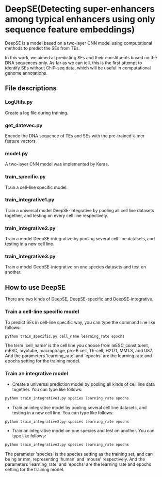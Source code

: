 # DeepSE(Detecting super-enhancers among typical enhancers using only sequence feature embeddings)

DeepSE is a model based on a two-layer CNN model using computational methods to predict the SEs from TEs.

In this work, we aimed at predicting SEs and their constituents based on the DNA sequences only. As far as we can tell, this is the first attempt to identify SEs without ChIP-seq data, which will be useful in computational genome annotations. 

## File descriptions

### LogUtils.py

Create a log file during training.

### get_datevec.py

Encode the DNA sequence of TEs and SEs with the pre-trained k-mer feature vectors.

### model.py

A two-layer CNN model was implemented by Keras.

### train_specific.py

Train a cell-line specific model.

### train_integrative1.py

Train a universal model DeepSE-integrative by pooling all cell line datasets together, and testing on every cell line respectively.

### train_integrative2.py

Train a model DeepSE-integrative by pooling several cell line datasets, and testing in a new cell line. 

### train_integrative3.py

Train a model DeepSE-integrative on one species datasets and test on another.

## How to use DeepSE

There are two kinds of DeepSE, DeepSE-specific and DeepSE-integrative.

### Train a cell-line specific model

To predict SEs in cell-line specific way, you can type the command line like follows:

```python
python train_specific.py cell_name learning_rate epochs
```

The term 'cell_name' is the cell line you choose from mESC_constituent, mESC, myotube, macrophage, pro-B cell, Th-cell, H2171, MM1.S, and U87. And the parameters 'learning_rate' and 'epochs' are the learning rate and epochs setting for the training model.

### Train an integrative model

- Create a universal prediction model by pooling all kinds of cell line data together. You can type like follows:

```python
python train_integrative1.py species learning_rate epochs
```

- Train an integrative model by pooling several cell line datasets, and testing in a new cell line. You can type like follows:

```python
python train_integrative2.py species learning_rate epochs
```

- Train an integrative model on one species and test on another. You can type like follows:

```python
python train_integrative3.py species learning_rate epochs
```

The parameter 'species' is the species setting as the training set, and can be hg or mm, representing 'human' and 'mouse' respectively. And the parameters 'learning_rate' and 'epochs' are the learning rate and epochs setting for the training model.
